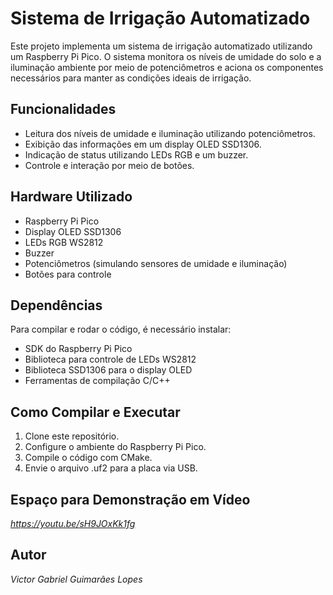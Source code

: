 # Sistema de Irrigação Automatizado

Este projeto implementa um sistema de irrigação automatizado utilizando um Raspberry Pi Pico. O sistema monitora os níveis de umidade do solo e a iluminação ambiente por meio de potenciômetros e aciona os componentes necessários para manter as condições ideais de irrigação.

## Funcionalidades
- Leitura dos níveis de umidade e iluminação utilizando potenciômetros.
- Exibição das informações em um display OLED SSD1306.
- Indicação de status utilizando LEDs RGB e um buzzer.
- Controle e interação por meio de botões.

## Hardware Utilizado
- Raspberry Pi Pico
- Display OLED SSD1306
- LEDs RGB WS2812
- Buzzer
- Potenciômetros (simulando sensores de umidade e iluminação)
- Botões para controle

## Dependências
Para compilar e rodar o código, é necessário instalar:
- SDK do Raspberry Pi Pico
- Biblioteca para controle de LEDs WS2812
- Biblioteca SSD1306 para o display OLED
- Ferramentas de compilação C/C++

## Como Compilar e Executar
1. Clone este repositório.
2. Configure o ambiente do Raspberry Pi Pico.
3. Compile o código com CMake.
4. Envie o arquivo .uf2 para a placa via USB.

## Espaço para Demonstração em Vídeo
*https://youtu.be/sH9JOxKk1fg*

## Autor
*Victor Gabriel Guimarães Lopes*
